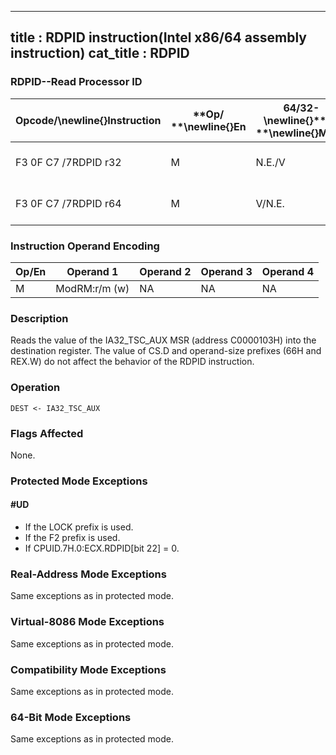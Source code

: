 ----------------------------
title : RDPID instruction(Intel x86/64 assembly instruction)
cat_title : RDPID
----------------------------
### RDPID--Read Processor ID


|**Opcode/**\newline{}**Instruction**|**Op/ **\newline{}**En**|**64/32-**\newline{}**bit **\newline{}**Mode**|**CPUID**\newline{}**Feature Flag**|**Description**|
|------------------------------------|------------------------|----------------------------------------------|-----------------------------------|---------------|
|F3 0F C7 /7RDPID r32|M|N.E./V|RDPID|Read IA32_TSC_AUX into r32.|
|F3 0F C7 /7RDPID r64|M|V/N.E.|RDPID|Read IA32_TSC_AUX into r64.|
### Instruction Operand Encoding


|Op/En|Operand 1|Operand 2|Operand 3|Operand 4|
|-----|---------|---------|---------|---------|
|M|ModRM:r/m (w)|NA|NA|NA|
### Description


Reads the value of the IA32_TSC_AUX MSR (address C0000103H) into the destination register. The value of CS.D and operand-size prefixes (66H and REX.W) do not affect the behavior of the RDPID instruction.


### Operation

```info-verb
DEST <- IA32_TSC_AUX 
```
### Flags Affected


None.


### Protected Mode Exceptions

#### #UD
* If the LOCK prefix is used.
* If the F2 prefix is used.
* If CPUID.7H.0:ECX.RDPID[bit 22] = 0.

### Real-Address Mode Exceptions



Same exceptions as in protected mode.


### Virtual-8086 Mode Exceptions



Same exceptions as in protected mode.


### Compatibility Mode Exceptions



Same exceptions as in protected mode.


### 64-Bit Mode Exceptions



Same exceptions as in protected mode.

